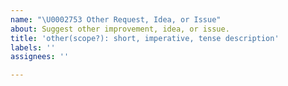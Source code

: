 ```yaml
---
name: "\U0002753 Other Request, Idea, or Issue"
about: Suggest other improvement, idea, or issue.
title: 'other(scope?): short, imperative, tense description'
labels: ''
assignees: ''

---
```



